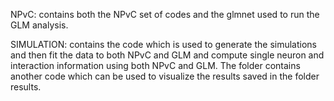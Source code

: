 NPvC: contains both the NPvC set of codes and the glmnet used to run the GLM analysis.

SIMULATION: contains the code which is used to generate the simulations and then fit the data to both NPvC and GLM and compute single neuron and interaction 
information using both NPvC and GLM. The folder contains another code which can be used to visualize the results saved in the folder results.
